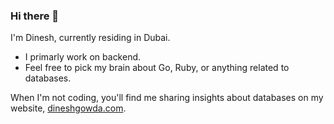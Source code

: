 ### Hi there 👋

I'm Dinesh, currently residing in Dubai.

- I primarly work on backend.
- Feel free to pick my brain about Go, Ruby, or anything related to databases.

When I'm not coding, you'll find me sharing insights about databases on my website, [dineshgowda.com](dineshgowda.com).
